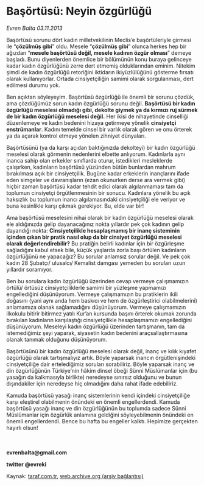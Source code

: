 # Başörtüsü: Neyin özgürlüğü

*Evren Balta 03.11.2013*

<div class="yazi"><p>Başörtüsü sorunu dört kadın milletvekilinin Meclis’e başörtüleriyle girmesi ile “<b>çözülmüş gibi</b>” oldu. Mesele “<b>çözülmüş gibi</b>” olunca herkes hep bir ağızdan “<b>mesele başörtüsü değil, mesele kadının özgür olması</b>” demeye başladı. Bunu diyenlerden önemlice bir bölümünün konu buraya gelinceye kadar kadın özgürlüğünü zerre dert etmemiş olduklarından eminim. Nitekim şimdi de kadın özgürlüğü retoriğini iktidarın ikiyüzlülüğünü gösterme fırsatı olarak kullanıyorlar. Ortada cinsiyetçiliğin samimi olarak sorgulanması, dert edilmesi durumu yok. </p>
<p>Ben açıktan söyleyeyim. Başörtüsü özgürlüğü ile önemli bir sorunu çözdük, ama çözdüğümüz sorun kadın özgürlüğü sorunu değil. <b>Başörtüsü bir kadın özgürlüğü meselesi olmadığı gibi, dekolte giymek ya da kırmızı ruj sürmek de bir kadın özgürlüğü meselesi değil.</b> Her ikisi de nihayetinde cinselliği düzenlemeye ve kadın bedenini hizaya getirmeye yönelik <b>cinsiyetçi enstrümanlar</b>. Kadını temelde cinsel bir varlık olarak gören ve onu örterek ya da açarak kontrol etmeye yönelen zihniyet dünyaları. </p>
<p>Başörtüsünü (ya da karşı açıdan baktığınızda dekolteyi) bir kadın özgürlüğü meselesi olarak görmenin nedenlerini elbette anlıyorum. Kadınlarla aynı inanca sahip olan erkekler sınıflarda oturur, istedikleri mesleklerde çalışırken, kadınların başörtüsü yüzünden bütün bunlardan mahrum bırakılması açık bir cinsiyetçilik. Bugüne kadar erkeklerin inançlarını ifade eden simgeler ve davranışların (ezan okunurken derse ara vermek gibi) hiçbir zaman başörtüsü kadar tehdit edici olarak algılanmaması tam da toplumun cinsiyetçi örgütlenmesinin bir sonucu. Kadınlara yönelik bu açık haksızlık bu toplumun inancı algılamasındaki cinsiyetçiliği ele veriyor ve buna kesinlikle karşı çıkmak gerekiyor. Bu, elde var bir! </p>
<p>Ama başörtüsü meselesini nihai olarak bir kadın özgürlüğü meselesi olarak ele aldığınızda gelip dayanacağınız nokta yıllardır pek çok kadının gelip dayandığı nokta: <b>Cinsiyetçilikle hesaplaşmamış bir inanç sisteminin içinden çıkan bir pratik nasıl olup da bir cinsiyet özgürlüğü meselesi olarak değerlendirebilir?</b> Bu pratiğin belirli kadınlar için bir özgürleşme sağladığını kabul etsek bile, küçük yaşlarda zorla başı örtülen kadınların özgürlüğünü ne yapacağız? Bu sorular anlamsız sorular değil. Ve pek çok kadın 28 Şubatçı/ ulusalcı/ Kemalist damgası yemeden bu soruları uzun yıllardır soramıyor.</p>
<p>Ben bu sorulara kadın özgürlüğü üzerinden cevap vermeye çalışmamızın örtülü/ örtüsüz cinsiyetçiliklerle samimi bir yüzleşme yapmamızı engellediğini düşünüyorum. Vermeye çalışmamızın bu pratiklerin ikili doğasını (yani aynı anda hem baskıcı ve hem de özgürleştirici olabilmelerini) anlamamıza olanak sağlamadığını düşünüyorum. Vermeye çalışmamızın ilkokulu bitirir bitirmez yatılı Kur’an kursunda başını örterek okumak zorunda bırakılan kadınların karşılaştığı cinsiyetçilikle hesaplaşmamızı engellediğini düşünüyorum. Meseleyi kadın özgürlüğü üzerinden tartışmanın, tam da istemediğimiz şeyi yaparak, siyasetin kadın bedenini araçsallaştırmasına olanak tanımak olduğunu düşünüyorum. </p>
<p>Başörtüsünü bir kadın özgürlüğü meselesi olarak değil, inanç ve kılık kıyafet özgürlüğü olarak tartışmalıyız artık. Böyle yaparsak inancın örgütlenişindeki cinsiyetçiliğe dair ertelediğimiz soruları sorabiliriz. Böyle yaparsak inanç ve din özgürlüğünün Türkiye’nin hâkim dinsel öbeği Sünni Müslümanlar için (bu yasağın da kalkmasıyla birlikte) neredeyse sınırsız olduğunu ve bunun dışındakiler için neredeyse hiç olmadığını daha rahat ifade edebiliriz. </p>
<p>Kamuda başörtüsü yasağı inanç sistemlerinin kendi içindeki cinsiyetçiliğe karşı eleştirel olabilmenin önündeki en önemli engellerdendi. Kamuda başörtüsü yasağı inanç ve din özgürlüğünün bu toplumda sadece Sünni Müslümanlar için özgürlük anlamına geldiğini söyleyebilmenin önündeki en önemli engellerdendi. Bence bu hafta bu engeller kalktı. Hepimize gerçekten hayırlı olsun!</p>
<p><b><br/><br/>evrenbalta@gmail.com </b></p>
<p><b>twitter @evreki</b></p>
</div>

Kaynak: [taraf.com.tr](http://www.taraf.com.tr:80/evren-balta/makale-basortusu-neyin-ozgurlugu.htm), [web.archive.org (arşiv bağlantısı)](http://web.archive.org/web/20131104225348/http://www.taraf.com.tr:80/evren-balta/makale-basortusu-neyin-ozgurlugu.htm)
